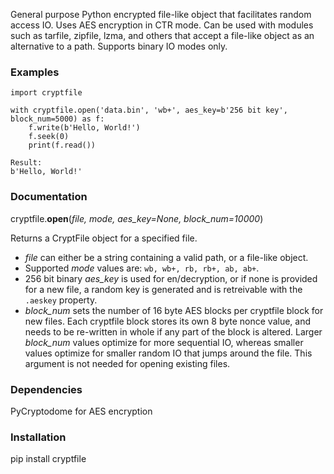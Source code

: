 General purpose Python encrypted file-like object that facilitates random access IO.  Uses AES encryption in CTR mode.  Can be used with modules such as tarfile, zipfile, lzma, and others that accept a file-like object as an alternative to a path.  Supports binary IO modes only.

### Examples
```
import cryptfile

with cryptfile.open('data.bin', 'wb+', aes_key=b'256 bit key', block_num=5000) as f:
    f.write(b'Hello, World!')
    f.seek(0)
    print(f.read())
     
Result:
b'Hello, World!'
```
### Documentation

cryptfile.**open**(*file, mode, aes_key=None, block_num=10000*)

Returns a CryptFile object for a specified file.  
 - *file* can either be a string containing a valid path, or a file-like object.
 - Supported *mode* values are: `wb, wb+, rb, rb+, ab, ab+`. 
 - 256 bit binary *aes_key* is used for en/decryption, or if none is provided for a new file, a random key is generated and is retreivable with the `.aeskey` property.
 - *block_num* sets the number of 16 byte AES blocks per cryptfile block for new files.  Each cryptfile block stores its own 8 byte nonce value, and needs to be re-written in whole if any part of the block is altered.  Larger *block_num* values optimize for more sequential IO, whereas smaller values optimize for smaller random IO that jumps around the file.  This argument is not needed for opening existing files.  

### Dependencies

PyCryptodome for AES encryption

### Installation

pip install cryptfile

